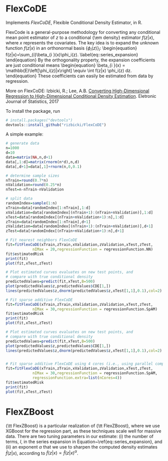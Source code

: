 # FlexCoDE

Implements *FlexCoDE*, Flexible Conditional Density Estimator, in R.

FlexCode  is a general-purpose methodology for converting any conditional mean point estimator of $z$ to a conditional {\em density} estimator $f(z \vert x)$, where $x$  represents the covariates. The key idea is to expand the unknown function $f(z \vert x)$ in an orthonormal basis $\{\phi_i(z)\}_{i}$:
\begin{equation}
f(z|x)=\sum_{i}\beta_{i }(x)\phi_i(z). \label{eq::series_expansion}
\end{equation}
By the orthogonality property, the expansion coefficients are just conditional means 
\begin{equation}
\beta_{i }(x) =  \mathbb{E}\left[\phi_i(z)|x\right] \equiv \int f(z|x)   \phi_i(z) dz.
\end{equation}
These coefficients can easily be estimated from data by regression. 

More on FlexCoDE: Izbicki, R.; Lee, A.B. [Converting High-Dimensional Regression to High-Dimensional Conditional Density Estimation](https://projecteuclid.org/euclid.ejs/1499133755). Eletronic Journal of Statistics, 2017


To install the package, run

```R
# install.packages("devtools")
devtools::install_github("rizbicki/FlexCoDE")
```

A simple example:

```R
# generate data
n=1000
d=10
data=matrix(NA,n,d+1)
data[,1:d]=matrix(rnorm(n*d),n,d)
data[,d+1]=data[,1]+rnorm(n,0,0.1)

# determine sample sizes
nTrain=round(0.7*n)
nValidation=round(0.25*n)
nTest=n-nTrain-nValidation

# split data
randomIndex=sample(1:n)
xTrain=data[randomIndex[1:nTrain],1:d]
xValidation=data[randomIndex[(nTrain+1):(nTrain+nValidation)],1:d]
xTest=data[randomIndex[(nTrain+nValidation+1):n],1:d]
zTrain=data[randomIndex[1:nTrain],d+1]
zValidation=data[randomIndex[(nTrain+1):(nTrain+nValidation)],d+1]
zTest=data[randomIndex[(nTrain+nValidation+1):n],d+1]

# Fit nearest neighbors FlexCoDE
fit=fitFlexCoDE(xTrain,zTrain,xValidation,zValidation,xTest,zTest,
            nIMax = 20,regressionFunction = regressionFunction.NN)
fit$estimatedRisk
print(fit)
plot(fit,xTest,zTest)

# Plot estimated curves evaluates on new test points, and
# compare with true conditional density
predictedValues=predict(fit,xTest,B=500)
plot(predictedValues$z,predictedValues$CDE[1,])
lines(predictedValues$z,dnorm(predictedValues$z,xTest[1,1],0.1),col=2)

# Fit sparse additive FlexCoDE
fit=fitFlexCoDE(xTrain,zTrain,xValidation,zValidation,xTest,zTest,
            nIMax = 30,regressionFunction = regressionFunction.SpAM)
fit$estimatedRisk
print(fit)
plot(fit,xTest,zTest)

# Plot estimated curves evaluates on new test points, and
# compare with true conditional density
predictedValues=predict(fit,xTest,B=500)
plot(predictedValues$z,predictedValues$CDE[1,])
lines(predictedValues$z,dnorm(predictedValues$z,xTest[1,1],0.1),col=2)


# Fit sparse additive FlexCoDE using 4 cores (i.e., using parallel computing)
fit=fitFlexCoDE(xTrain,zTrain,xValidation,zValidation,xTest,zTest,
            nIMax = 30,regressionFunction = regressionFunction.SpAM,
            regressionFunction.extra=list(nCores=4))
fit$estimatedRisk
print(fit)
plot(fit,xTest,zTest)

```

# FlexZBoost

{\tt FlexZBoost} is a particular realization of {\tt FlexZBoost}, where we use XGBoost  for the regression part, as these techniques scale well for massive data.  There are two tuning parameters in our estimate: (i) the number of terms, $I$, in the series expansion in Equation~\ref{eq::series_expansion}, and (ii) an exponent $\alpha$ that we use to sharpen the computed density estimates $\widehat{f}(z|x)$, according to $\widetilde{f}(z|x) \propto \widehat{f}(z|x)^\alpha$.

